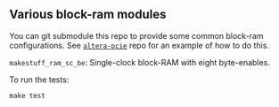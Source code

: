 ## Various block-ram modules
You can git submodule this repo to provide some common block-ram configurations. See [`altera-pcie`](https://github.com/makestuff/altera-pcie) repo for an example of how to do this.

`makestuff_ram_sc_be`: Single-clock block-RAM with eight byte-enables.

To run the tests:

    make test
